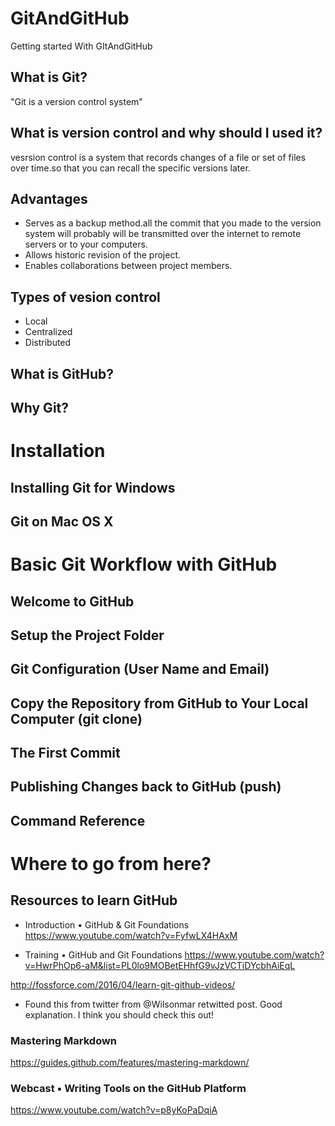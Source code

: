 # GitAndGitHub
Getting started With GItAndGitHub

## What is Git?
"Git is a version control system"
## What is version control and why should I used it?
vesrsion control is a system that records changes of a file or set of files over time.so that you can recall the specific versions later.
## Advantages
- Serves as a backup method.all the commit that you made to the version system will probably will be transmitted over the internet to remote servers or to your computers.
- Allows historic revision of the project.
- Enables collaborations between project members.
## Types of vesion control
- Local
- Centralized
- Distributed



## What is GitHub?
## Why Git?

# Installation
## Installing Git for Windows
## Git on Mac OS X

# Basic Git Workflow with GitHub
## Welcome to GitHub
## Setup the Project Folder
## Git Configuration (User Name and Email)
## Copy the Repository from GitHub to Your Local Computer (git clone)
## The First Commit
## Publishing Changes back to GitHub (push)
## Command Reference

# Where to go from here?

## Resources to learn GitHub

- Introduction • GitHub & Git Foundations
https://www.youtube.com/watch?v=FyfwLX4HAxM

- Training • GitHub and Git Foundations
https://www.youtube.com/watch?v=HwrPhOp6-aM&list=PL0lo9MOBetEHhfG9vJzVCTiDYcbhAiEqL

http://fossforce.com/2016/04/learn-git-github-videos/ 
- Found this from twitter from @Wilsonmar retwitted post. Good explanation. I think you should check this out!

### Mastering Markdown
https://guides.github.com/features/mastering-markdown/

### Webcast • Writing Tools on the GitHub Platform
https://www.youtube.com/watch?v=p8yKoPaDqiA

